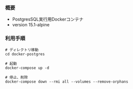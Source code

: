 ### 概要
- PostgresSQL実行用Dockerコンテナ
- version 15.1-alpine

### 利用手順
```
# ディレクトリ移動
cd docker-postgres

# 起動
docker-compose up -d

# 停止、削除
docker-compose down --rmi all --volumes --remove-orphans
```